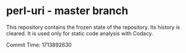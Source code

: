 # perl-uri - master branch

This repository contains the frozen state of the repository.
Its history is cleared. It is used only for static code
analysis with Codacy.

Commit Time: 1713892630